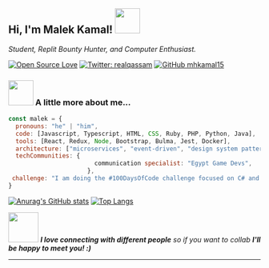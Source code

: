 <h2> Hi, I'm Malek Kamal! <img src="https://media.giphy.com/media/mGcNjsfWAjY5AEZNw6/giphy.gif" width="50"></h2>
<p><em>Student, Replit Bounty Hunter, and Computer Enthusiast.</a></em></p>

[![Open Source Love](https://badges.frapsoft.com/os/v1/open-source.svg?v=102)](https://github.com/ellerbrock/open-source-badge/)
[![Twitter: realqassam](https://img.shields.io/twitter/follow/realqassam?style=social)](https://twitter.com/realqassam)
[![GitHub mhkamal15](https://img.shields.io/github/followers/mhkamal15?label=follow&style=social)](https://github.com/mhkamal15)


### <img src="https://media.giphy.com/media/VgCDAzcKvsR6OM0uWg/giphy.gif" width="50"> A little more about me...  

```javascript
const malek = {
  pronouns: "he" | "him",
  code: [Javascript, Typescript, HTML, CSS, Ruby, PHP, Python, Java],
  tools: [React, Redux, Node, Bootstrap, Bulma, Jest, Docker],
  architecture: ["microservices", "event-driven", "design system pattern"],
  techCommunities: {
                        communication specialist: "Egypt Game Devs",
                      },
 challenge: "I am doing the #100DaysOfCode challenge focused on C# and typescript"
}
```

[![Anurag's GitHub stats](https://github-readme-stats.vercel.app/api?username=mhkamal15&show_icons=true&theme=radical)](https://github.com/anuraghazra/github-readme-stats)
[![Top Langs](https://github-readme-stats.vercel.app/api/top-langs/?username=mhkamal15)](https://github.com/anuraghazra/github-readme-stats)


<img src="https://media.giphy.com/media/LnQjpWaON8nhr21vNW/giphy.gif" width="60"> <em><b>I love connecting with different people</b> so if you want to collab <b>I'll be happy to meet you! :)</b></em>

---

